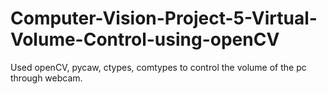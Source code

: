 # Computer-Vision-Project-5-Virtual-Volume-Control-using-openCV
Used openCV, pycaw, ctypes, comtypes to control the volume of the pc through webcam.
